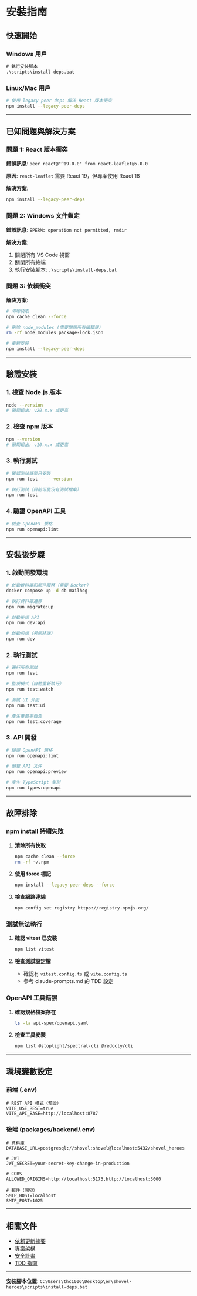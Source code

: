 # 安裝指南

## 快速開始

### Windows 用戶
```cmd
# 執行安裝腳本
.\scripts\install-deps.bat
```

### Linux/Mac 用戶
```bash
# 使用 legacy peer deps 解決 React 版本衝突
npm install --legacy-peer-deps
```

---

## 已知問題與解決方案

### 問題 1: React 版本衝突
**錯誤訊息**: `peer react@"^19.0.0" from react-leaflet@5.0.0`

**原因**: `react-leaflet` 需要 React 19，但專案使用 React 18

**解決方案**:
```bash
npm install --legacy-peer-deps
```

### 問題 2: Windows 文件鎖定
**錯誤訊息**: `EPERM: operation not permitted, rmdir`

**解決方案**:
1. 關閉所有 VS Code 視窗
2. 關閉所有終端
3. 執行安裝腳本: `.\scripts\install-deps.bat`

### 問題 3: 依賴衝突
**解決方案**:
```bash
# 清除快取
npm cache clean --force

# 刪除 node_modules (需要關閉所有編輯器)
rm -rf node_modules package-lock.json

# 重新安裝
npm install --legacy-peer-deps
```

---

## 驗證安裝

### 1. 檢查 Node.js 版本
```bash
node --version
# 預期輸出: v20.x.x 或更高
```

### 2. 檢查 npm 版本
```bash
npm --version
# 預期輸出: v10.x.x 或更高
```

### 3. 執行測試
```bash
# 確認測試框架已安裝
npm run test -- --version

# 執行測試（目前可能沒有測試檔案）
npm run test
```

### 4. 驗證 OpenAPI 工具
```bash
# 檢查 OpenAPI 規格
npm run openapi:lint
```

---

## 安裝後步驟

### 1. 啟動開發環境
```bash
# 啟動資料庫和郵件服務（需要 Docker）
docker compose up -d db mailhog

# 執行資料庫遷移
npm run migrate:up

# 啟動後端 API
npm run dev:api

# 啟動前端（另開終端）
npm run dev
```

### 2. 執行測試
```bash
# 運行所有測試
npm run test

# 監視模式（自動重新執行）
npm run test:watch

# 測試 UI 介面
npm run test:ui

# 產生覆蓋率報告
npm run test:coverage
```

### 3. API 開發
```bash
# 驗證 OpenAPI 規格
npm run openapi:lint

# 預覽 API 文件
npm run openapi:preview

# 產生 TypeScript 型別
npm run types:openapi
```

---

## 故障排除

### npm install 持續失敗

1. **清除所有快取**
   ```bash
   npm cache clean --force
   rm -rf ~/.npm
   ```

2. **使用 force 標記**
   ```bash
   npm install --legacy-peer-deps --force
   ```

3. **檢查網路連線**
   ```bash
   npm config set registry https://registry.npmjs.org/
   ```

### 測試無法執行

1. **確認 vitest 已安裝**
   ```bash
   npm list vitest
   ```

2. **檢查測試設定檔**
   - 確認有 `vitest.config.ts` 或 `vite.config.ts`
   - 參考 claude-prompts.md 的 TDD 設定

### OpenAPI 工具錯誤

1. **確認規格檔案存在**
   ```bash
   ls -la api-spec/openapi.yaml
   ```

2. **檢查工具安裝**
   ```bash
   npm list @stoplight/spectral-cli @redocly/cli
   ```

---

## 環境變數設定

### 前端 (.env)
```env
# REST API 模式（預設）
VITE_USE_REST=true
VITE_API_BASE=http://localhost:8787
```

### 後端 (packages/backend/.env)
```env
# 資料庫
DATABASE_URL=postgresql://shovel:shovel@localhost:5432/shovel_heroes

# JWT
JWT_SECRET=your-secret-key-change-in-production

# CORS
ALLOWED_ORIGINS=http://localhost:5173,http://localhost:3000

# 郵件（開發）
SMTP_HOST=localhost
SMTP_PORT=1025
```

---

## 相關文件

- [依賴更新摘要](./DEPENDENCY_UPDATE_SUMMARY.md)
- [專案架構](../README.md)
- [安全計畫](../CLAUDE.md)
- [TDD 指南](../claude-prompts.md)

---

**安裝腳本位置**: `C:\Users\thc1006\Desktop\er\shovel-heroes\scripts\install-deps.bat`

